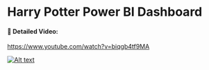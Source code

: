 # Harry Potter Power BI Dashboard

#### 🔴 Detailed Video: 

https://www.youtube.com/watch?v=biqgb4tf9MA


[![Alt text](https://user-images.githubusercontent.com/34673684/146775826-0da1cecc-bc6e-47c4-8cc3-0eefaf558462.png)](https://www.youtube.com/watch?v=biqgb4tf9MA)
